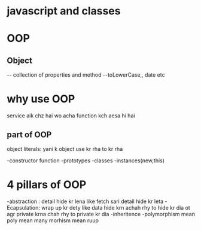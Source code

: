 # javascript and classes

# OOP

## Object
-- collection of properties and method
--toLowerCase,, date etc

# why use OOP
 service aik chz hai wo acha function kch aesa hi hai

 ## part of OOP
  object literals:  yani k object use kr rha to kr rha

-constructor function
-prototypes
-classes
-instances(new,this)

# 4 pillars of OOP
-abstraction : detail hide kr lena like fetch sari detail hide kr leta
-Ecapsulation:  wrap up kr dety like data hide krn achah rhy to hide kr dia ot agr private krna chah rhy to private kr dia
-inheritence
-polymorphism mean poly mean many morhism mean ruup
